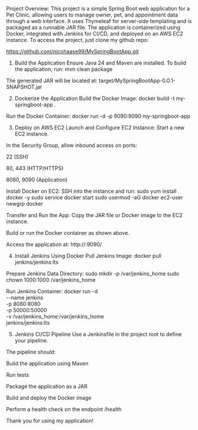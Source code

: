 
Project Overview:
This project is a simple Spring Boot web application for a Pet Clinic, allowing users to manage owner, pet, and appointment data through a web interface. It uses Thymeleaf for server-side templating and is packaged as a runnable JAR file. The application is containerized using Docker, integrated with Jenkins for CI/CD, and deployed on an AWS EC2 instance. To access the project, just clone my github repo:

https://github.com/nicohaase99/MySpringBootApp.git

1. Build the Application
Ensure Java 24 and Maven are installed.
To build the application, run:
mvn clean package

The generated JAR will be located at:
target/MySpringBootApp-0.0.1-SNAPSHOT.jar


2. Dockerize the Application
Build the Docker Image:
docker build -t my-springboot-app .

Run the Docker Container:
docker run -d -p 9090:9090 my-springboot-app


3. Deploy on AWS EC2
Launch and Configure EC2 Instance:
Start a new EC2 instance.


In the Security Group, allow inbound access on ports:


22 (SSH)


80, 443 (HTTP/HTTPS)


8080, 9090 (Application)


Install Docker on EC2:
SSH into the instance and run:
sudo yum install docker -y
sudo service docker start
sudo usermod -aG docker ec2-user
newgrp docker

Transfer and Run the App:
Copy the JAR file or Docker image to the EC2 instance.


Build or run the Docker container as shown above.


Access the application at:
http://<EC2-PUBLIC-DNS>:9090/


4. Install Jenkins Using Docker
Pull Jenkins Image:
docker pull jenkins/jenkins:lts

Prepare Jenkins Data Directory:
sudo mkdir -p /var/jenkins_home
sudo chown 1000:1000 /var/jenkins_home

Run Jenkins Container:
docker run -d \
  --name jenkins \
  -p 8080:8080 \
  -p 50000:50000 \
  -v /var/jenkins_home:/var/jenkins_home \
  jenkins/jenkins:lts


5. Jenkins CI/CD Pipeline
Use a Jenkinsfile in the project root to define your pipeline.


The pipeline should:


Build the application using Maven


Run tests


Package the application as a JAR


Build and deploy the Docker image


Perform a health check on the endpoint /health

Thank you for using my application!
